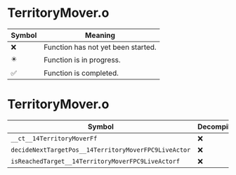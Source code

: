 # TerritoryMover.o
| Symbol | Meaning 
| ------------- | ------------- 
| :x: | Function has not yet been started. 
| :eight_pointed_black_star: | Function is in progress. 
| :white_check_mark: | Function is completed. 


# TerritoryMover.o
| Symbol | Decompiled? |
| ------------- | ------------- |
| `__ct__14TerritoryMoverFf` | :x: |
| `decideNextTargetPos__14TerritoryMoverFPC9LiveActor` | :x: |
| `isReachedTarget__14TerritoryMoverFPC9LiveActorf` | :x: |
